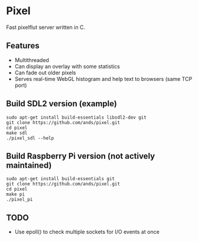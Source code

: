 # Pixel
Fast pixelflut server written in C.

## Features
- Multithreaded
- Can display an overlay with some statistics
- Can fade out older pixels
- Serves real-time WebGL histogram and help text to browsers (same TCP port)

## Build SDL2 version (example)
```
sudo apt-get install build-essentials libsdl2-dev git
git clone https://github.com/ands/pixel.git
cd pixel
make sdl
./pixel_sdl --help
```

## Build Raspberry Pi version (not actively maintained)
```
sudo apt-get install build-essentials git
git clone https://github.com/ands/pixel.git
cd pixel
make pi
./pixel_pi
```

## TODO
- Use epoll() to check multiple sockets for I/O events at once
